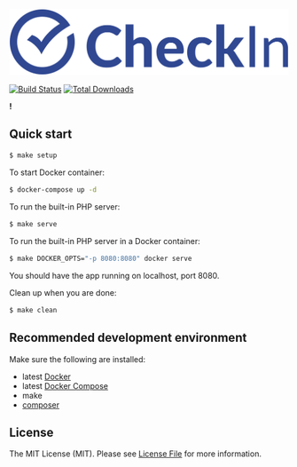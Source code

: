 ![CheckIn](/.github/logo.png?raw=true)

[![Build Status](https://img.shields.io/travis/checkinhq/checkin.svg?style=flat-square)](https://travis-ci.org/checkinhq/checkin)
[![Total Downloads](https://img.shields.io/packagist/dt/checkinhq/checkin.svg?style=flat-square)](https://packagist.org/packages/checkinhq/checkin)

**!**


## Quick start

``` bash
$ make setup
```

To start Docker container:

``` bash
$ docker-compose up -d
```

To run the built-in PHP server:

``` bash
$ make serve
```

To run the built-in PHP server in a Docker container:

``` bash
$ make DOCKER_OPTS="-p 8080:8080" docker serve
```

You should have the app running on localhost, port 8080.

Clean up when you are done:

``` bash
$ make clean
```


## Recommended development environment

Make sure the following are installed:

- latest [Docker](https://www.docker.com/)
- latest [Docker Compose](https://docs.docker.com/compose/)
- make
- [composer](https://getcomposer.org/)


## License

The MIT License (MIT). Please see [License File](LICENSE) for more information.
